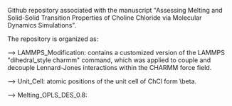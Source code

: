 Github repository associated with the manuscript "Assessing Melting and Solid-Solid Transition Properties of Choline Chloride via Molecular Dynamics Simulations".

The repository is organized as:

--> LAMMPS_Modification: contains a customized version of the LAMMPS "dihedral_style charmm" command, which was applied to couple and decouple Lennard-Jones interactions within the CHARMM force field.

--> Unit_Cell: atomic positions of the unit cell of ChCl form \beta.

--> Melting_OPLS_DES_0.8: 
